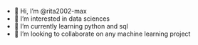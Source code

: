 - 👋 Hi, I’m @rita2002-max
- 👀 I’m interested in data sciences
- 🌱 I’m currently learning python and sql
- 💞️ I’m looking to collaborate on any machine learning project

<!---
rita2002-max/rita2002-max is a ✨ special ✨ repository because its `README.md` (this file) appears on your GitHub profile.
You can click the Preview link to take a look at your changes.
--->
